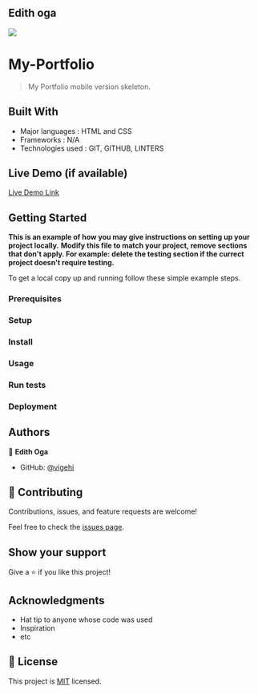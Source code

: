 ## Edith oga
![](https://img.shields.io/badge/Microverse-blueviolet)

#  My-Portfolio

> My Portfolio mobile version skeleton.


## Built With

- Major languages : HTML and CSS
- Frameworks : N/A
- Technologies used : GIT, GITHUB, LINTERS

## Live Demo (if available)

[Live Demo Link](https://vigehi.github.io/new-Portfolio/)


## Getting Started

**This is an example of how you may give instructions on setting up your project locally.**
**Modify this file to match your project, remove sections that don't apply. For example: delete the testing section if the currect project doesn't require testing.**


To get a local copy up and running follow these simple example steps.

### Prerequisites

### Setup

### Install

### Usage

### Run tests

### Deployment



## Authors

👤 **Edith Oga**

- GitHub: [@vigehi](https://github.com/vigehi)


## 🤝 Contributing

Contributions, issues, and feature requests are welcome!

Feel free to check the [issues page](../../issues/).

## Show your support

Give a ⭐️ if you like this project!

## Acknowledgments

- Hat tip to anyone whose code was used
- Inspiration
- etc

## 📝 License

This project is [MIT](./MIT.md) licensed.

